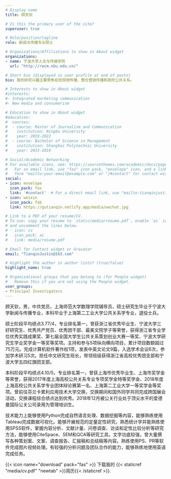 ```yaml
---
# Display name
title: 顾天钦

# Is this the primary user of the site?
superuser: true

# Role/position/tagline
role: 新闻与传播专业硕士

# Organizations/Affiliations to show in About widget
organizations:
- name: 宁波大学人文与传媒学院
  url: "http://rwcm.nbu.edu.cn/"

# Short bio (displayed in user profile at end of posts)
bio: 我的研究兴趣主要聚焦在短视频传播、整合营销传播和政府公共关系。

# Interests to show in About widget
#interests:
#- Integrated marketing communication
#- New media and consumerism

# Education to show in About widget
#education:
#  courses:
#  - course: Master of Journalism and Communication
#    institution: Ningbo University
#    year: 2019-2022
#  - course: Bachelor of Science in Management
#    institution: Shanghai Polytechnic University
#    year: 2015-2019

# Social/Academic Networking
# For available icons, see: https://sourcethemes.com/academic/docs/page-builder/#icons
#   For an email link, use "fas" icon pack, "envelope" icon, and a link in the
#   form "mailto:your-email@example.com" or "/#contact" for contact widget.
social:
- icon: envelope
  icon_pack: fas
  link: '#contact'  # For a direct email link, use "mailto:tianqinjustin@163.com".
- icon: weixin
  icon_pack: fab
  link: https://gutianqin.netlify.app/media/wechat.jpg

# Link to a PDF of your resume/CV.
# To use: copy your resume to `static/media/resume.pdf`, enable `ai` icons in `params.toml`, 
# and uncomment the lines below.
# - icon: cv
#   icon_pack: ai
#   link: media/resume.pdf

# Email for Contact widget or Gravatar
email: "TianqinJustin@163.com"

# Highlight the author in author lists? (true/false)
highlight_name: true

# Organizational groups that you belong to (for People widget)
#   Remove this if you are not using the People widget.
user_groups:
- Principal Investigators
---
```

 
 
顾天钦，男，中共党员，上海师范大学数理学院辅导员，硕士研究生毕业于宁波大学新闻与传播专业，本科毕业于上海第二工业大学公共关系学专业，退役士兵。

硕士阶段平均绩点3.77/4，专业排名第一，曾获浙江省优秀毕业生、宁波大学三好研究生、优秀共产党员、优秀团干部、最美文院学子等荣誉，获得浙江省专业学位优秀实践成果奖、第七届全国大学生公共关系策划创业大赛一等奖、宁波大学研究生学业奖学金一等奖等奖项。主持和参与5项纵向横向项目，累计项目数额超过75万元。完成计算机软件著作权1项，发表中英文论文9篇，入选学术会议6次，参加学术研习5次。担任中文研究生班长，带领班级获得浙江省高校优秀团支部和宁波大学五四红旗团支部。

本科阶段平均绩点4.10/5，专业排名第一，曾获上海市优秀毕业生、上海市奖学金等荣誉，获得2017年度上海高校公共关系专业专项奖学金特等奖学金、2018年度上海高校公共关系学专业团体辩论赛第一名、上海第二工业大学一等奖学金等奖项。曾前往芬兰卡累利应用技术大学交换，交换期间和国外同学共同完成跨国展会活动，交换课程综合绩点达到优秀。2018年12月被公关行业处于顶尖水平的爱德曼国际公关公司录用为管理培训生。

技术能力上能够使用Python完成自然语言处理、数据挖掘等内容，能够熟练使用Tableau完成数据可视化。能够开展规范的定量定性研究，熟悉统计学并能熟练使用SPSS软件，掌握内容分析、文献计量、问卷调查、访谈和定性比较分析等研究方法，能够使用CiteSpace、SEM和QCA等研究工具。文字功底较强，曾大量撰写各种策划案、文案、调查报告、汇报稿和总结稿等内容。熟练使用PS、PR等软件完成图片视频处理。有较强的分析问题及团队合作的能力，能够熟练地使用英语完成任务。

{{< icon name="download" pack="fas" >}} 下载我的 {{< staticref "media/cv.pdf" "newtab" >}}简历{{< /staticref >}}.
